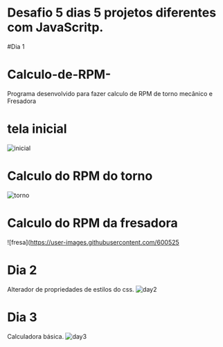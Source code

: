 
# Desafio 5 dias 5 projetos diferentes com JavaScritp.


#Dia 1
# Calculo-de-RPM-
Programa desenvolvido para fazer calculo de RPM de torno mecânico e Fresadora
# tela inicial
![inicial](https://user-images.githubusercontent.com/60052506/95280855-57d39780-082c-11eb-8113-8d37f6ee638e.PNG)

# Calculo do RPM do torno
![torno](https://user-images.githubusercontent.com/60052506/95280870-628e2c80-082c-11eb-9bb4-7a608e39c3b9.PNG)

# Calculo do RPM da fresadora
![fresa](https://user-images.githubusercontent.com/600525

# Dia 2
Alterador de propriedades de estilos do css.
![day2](https://user-images.githubusercontent.com/60052506/95401530-d63f4080-08e3-11eb-91e0-21971664897b.PNG)

# Dia 3
Calculadora básica.
![day3](https://user-images.githubusercontent.com/60052506/95643407-5cdf5380-0a85-11eb-807d-15f6d1ef5e83.PNG)


